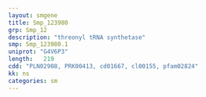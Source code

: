 ```yaml
---
layout: smgene
title: Smp_123980
grp: Smp_12
description: "threonyl tRNA synthetase"
smp: Smp_123980.1
uniprot: "G4V6P3"
length:   219
cdd: "PLN02908, PRK00413, cd01667, cl00155, pfam02824"
kk: ns
categories: sm
---
```

